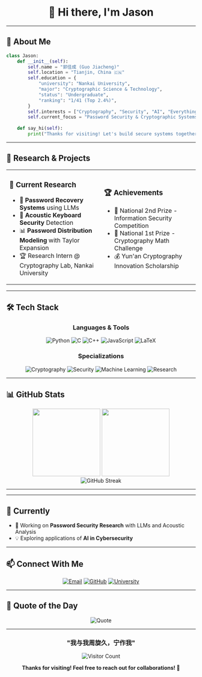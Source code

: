 <!---
- 👋 Hi, I’m @Jason
- 👀 I’m interested in everything.
- 🌱 I’m currently learning Cryptographic Science and Technology in Nankai University.
- 📫 How to reach me 3051528893@qq.com
- Welcome!!!
--->
<div align="center">

# 👋 Hi there, I'm Jason



</div>

---

## 🎯 About Me

```python
class Jason:
    def __init__(self):
        self.name = "郭佳成 (Guo Jiacheng)"
        self.location = "Tianjin, China 🇨🇳"
        self.education = {
            "university": "Nankai University",
            "major": "Cryptographic Science & Technology",
            "status": "Undergraduate",
            "ranking": "1/41 (Top 2.4%)",
        }
        self.interests = ["Cryptography", "Security", "AI", "Everything"]
        self.current_focus = "Password Security & Cryptographic Systems"
    
    def say_hi(self):
        print("Thanks for visiting! Let's build secure systems together! 🚀")
```

---

## 🔬 Research & Projects

<table>
<tr>
<td width="50%">

### 🎯 Current Research
- 🔐 **Password Recovery Systems** using LLMs
- 🎵 **Acoustic Keyboard Security** Detection
- 📊 **Password Distribution Modeling** with Taylor Expansion
- 🏆 Research Intern @ Cryptography Lab, Nankai University

</td>
<td width="50%">

### 🏆 Achievements
- 🥈 National 2nd Prize - Information Security Competition
- 🥇 National 1st Prize - Cryptography Math Challenge
- 💰 Yun'an Cryptography Innovation Scholarship


</td>
</tr>
</table>

---

## 🛠️ Tech Stack

<div align="center">

### Languages & Tools

![Python](https://img.shields.io/badge/Python-3776AB?style=for-the-badge&logo=python&logoColor=white)
![C](https://img.shields.io/badge/C-00599C?style=for-the-badge&logo=c&logoColor=white)
![C++](https://img.shields.io/badge/C++-00599C?style=for-the-badge&logo=cplusplus&logoColor=white)
![JavaScript](https://img.shields.io/badge/JavaScript-F7DF1E?style=for-the-badge&logo=javascript&logoColor=black)
![LaTeX](https://img.shields.io/badge/LaTeX-008080?style=for-the-badge&logo=latex&logoColor=white)

### Specializations

![Cryptography](https://img.shields.io/badge/Cryptography-FF6B6B?style=for-the-badge&logo=lock&logoColor=white)
![Security](https://img.shields.io/badge/Security-4ECDC4?style=for-the-badge&logo=security&logoColor=white)
![Machine Learning](https://img.shields.io/badge/ML-FF9F1C?style=for-the-badge&logo=tensorflow&logoColor=white)
![Research](https://img.shields.io/badge/Research-2EC4B6?style=for-the-badge&logo=academia&logoColor=white)

</div>

---

## 📊 GitHub Stats

<div align="center">
  <img height="180em" src="https://github-readme-stats.vercel.app/api?username=Fighting05&show_icons=true&theme=tokyonight&include_all_commits=true&count_private=true"/>
  <img height="180em" src="https://github-readme-stats.vercel.app/api/top-langs/?username=Fighting05&layout=compact&langs_count=8&theme=tokyonight"/>
</div>

<div align="center">
  <img src="https://github-readme-streak-stats.herokuapp.com/?user=Fighting05&theme=tokyonight" alt="GitHub Streak"/>
</div>

---


---

## 🌱 Currently

- 🔭 Working on **Password Security Research** with LLMs and Acoustic Analysis
- 💡 Exploring applications of **AI in Cybersecurity**

---

## 📫 Connect With Me

<div align="center">

[![Email](https://img.shields.io/badge/Email-3051528893@qq.com-D14836?style=for-the-badge&logo=gmail&logoColor=white)](mailto:3051528893@qq.com)
[![GitHub](https://img.shields.io/badge/GitHub-Fighting05-181717?style=for-the-badge&logo=github&logoColor=white)](https://github.com/Fighting05)
[![University](https://img.shields.io/badge/Nankai_University-密网学院-4B0082?style=for-the-badge&logo=academia&logoColor=white)](https://cyber.nankai.edu.cn/)

</div>

---

## 💭 Quote of the Day

<div align="center">

![Quote](https://quotes-github-readme.vercel.app/api?type=horizontal&theme=tokyonight)

</div>

---

<div align="center">

###  "我与我周旋久，宁作我" 
![Visitor Count](https://profile-counter.glitch.me/Fighting05/count.svg)

**Thanks for visiting! Feel free to reach out for collaborations! 🚀**


</div>
<!---
Fighting05/Fighting05 is a ✨ special ✨ repository because its `README.md` (this file) appears on your GitHub profile.
You can click the Preview link to take a look at your changes.
--->

